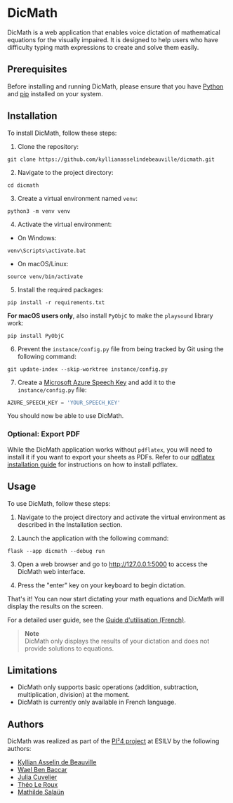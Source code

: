 # DicMath

DicMath is a web application that enables voice dictation of mathematical equations for the visually impaired. It is designed to help users who have difficulty typing math expressions to create and solve them easily.

## Prerequisites

Before installing and running DicMath, please ensure that you have [Python](https://www.python.org/downloads/) and [pip](https://pip.pypa.io/en/stable/installation/) installed on your system.

## Installation

To install DicMath, follow these steps:

1. Clone the repository:

```shell
git clone https://github.com/kyllianasselindebeauville/dicmath.git
```

2. Navigate to the project directory:

```shell
cd dicmath
```

3. Create a virtual environment named `venv`:

```shell
python3 -m venv venv
```

4. Activate the virtual environment:

- On Windows:

```shell
venv\Scripts\activate.bat
```

- On macOS/Linux:

```shell
source venv/bin/activate
```

5. Install the required packages:

```shell
pip install -r requirements.txt
```

**For macOS users only**, also install `PyObjC` to make the `playsound` library work:

```shell
pip install PyObjC
```

6. Prevent the `instance/config.py` file from being tracked by Git using the following command:

```shell
git update-index --skip-worktree instance/config.py
```

7. Create a [Microsoft Azure Speech Key](./docs/azure_speech_key_tutorial.md) and add it to the `instance/config.py` file:

```python
AZURE_SPEECH_KEY = 'YOUR_SPEECH_KEY'
```

You should now be able to use DicMath.

### Optional: Export PDF

While the DicMath application works without `pdflatex`, you will need to install it if you want to export your sheets as PDFs. Refer to our [pdflatex installation guide](./docs/pdflatex_installation_guide.md) for instructions on how to install pdflatex.

## Usage

To use DicMath, follow these steps:

1. Navigate to the project directory and activate the virtual environment as described in the Installation section.

2. Launch the application with the following command:

```shell
flask --app dicmath --debug run
```

3. Open a web browser and go to <http://127.0.0.1:5000> to access the DicMath web interface.

4. Press the "enter" key on your keyboard to begin dictation.

That's it! You can now start dictating your math equations and DicMath will display the results on the screen.

For a detailed user guide, see the [Guide d'utilisation (French)](./docs/user_guide_fr.pdf).

> **Note**  
> DicMath only displays the results of your dictation and does not provide solutions to equations.

## Limitations

- DicMath only supports basic operations (addition, subtraction, multiplication, division) at the moment.
- DicMath is currently only available in French language.

## Authors

DicMath was realized as part of the [PI²4 project](https://www.esilv.fr/en/student-projects/industrial-innovation-project-4/) at ESILV by the following authors:

- [Kyllian Asselin de Beauville](https://github.com/kyllianasselindebeauville)
- [Wael Ben Baccar](https://github.com/waelbb)
- [Julia Cuvelier](https://github.com/JuliaCuvelier)
- [Théo Le Roux](https://github.com/TOLRX)
- [Mathilde Salaün](https://github.com/Wjnnje)
